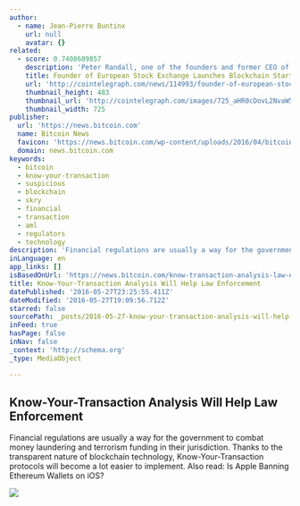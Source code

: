 ```yaml
---
author:
  - name: Jean-Pierre Buntinx
    url: null
    avatar: {}
related:
  - score: 0.7408689857
    description: 'Peter Randall, one of the founders and former CEO of the alternative European stock exchange Chi-X, and Anthony Culligan, founder of peer-to-peer bitcoin trading venue Roolo, have announced to launch blockchain startup SETL. SETL will introduce a permissioned blockchain that is set to run on enterprise level servers and is said to be able to handle 100,000 transactions per second.'
    title: Founder of European Stock Exchange Launches Blockchain Startup
    url: 'http://cointelegraph.com/news/114993/founder-of-european-stock-exchange-launches-blockchain-startup'
    thumbnail_height: 483
    thumbnail_url: 'http://cointelegraph.com/images/725_aHR0cDovL2NvaW50ZWxlZ3JhcGguY29tL3N0b3JhZ2UvdXBsb2Fkcy92aWV3L2EzYmRkM2NlY2VhYTQ0MjM4YzgxZmIxNWVmNDZmZTY5LnBuZw==.jpg'
    thumbnail_width: 725
publisher:
  url: 'https://news.bitcoin.com'
  name: Bitcoin News
  favicon: 'https://news.bitcoin.com/wp-content/uploads/2016/04/bitcoin_fav.png'
  domain: news.bitcoin.com
keywords:
  - bitcoin
  - know-your-transaction
  - suspicious
  - blockchain
  - skry
  - financial
  - transaction
  - aml
  - regulators
  - technology
description: 'Financial regulations are usually a way for the government to combat money laundering and terrorism funding in their jurisdiction. Thanks to the transparent nature of blockchain technology, Know-Your-Transaction protocols will become a lot easier to implement. Also read: Is Apple Banning Ethereum Wallets on iOS?'
inLanguage: en
app_links: []
isBasedOnUrl: 'https://news.bitcoin.com/know-transaction-analysis-law-enforcement/'
title: Know-Your-Transaction Analysis Will Help Law Enforcement
datePublished: '2016-05-27T23:25:55.411Z'
dateModified: '2016-05-27T19:09:56.712Z'
starred: false
sourcePath: _posts/2016-05-27-know-your-transaction-analysis-will-help-law-enforcement.md
inFeed: true
hasPage: false
inNav: false
_context: 'http://schema.org'
_type: MediaObject

---
```

<article style=""><h1>Know-Your-Transaction Analysis Will Help Law Enforcement</h1><p>Financial regulations are usually a way for the government to combat money laundering and terrorism funding in their jurisdiction. Thanks to the transparent nature of blockchain technology, Know-Your-Transaction protocols will become a lot easier to implement. Also read: Is Apple Banning Ethereum Wallets on iOS?</p><img src="https://news.bitcoin.com/wp-content/uploads/2016/05/shutterstock_258863162.jpg" /></article>